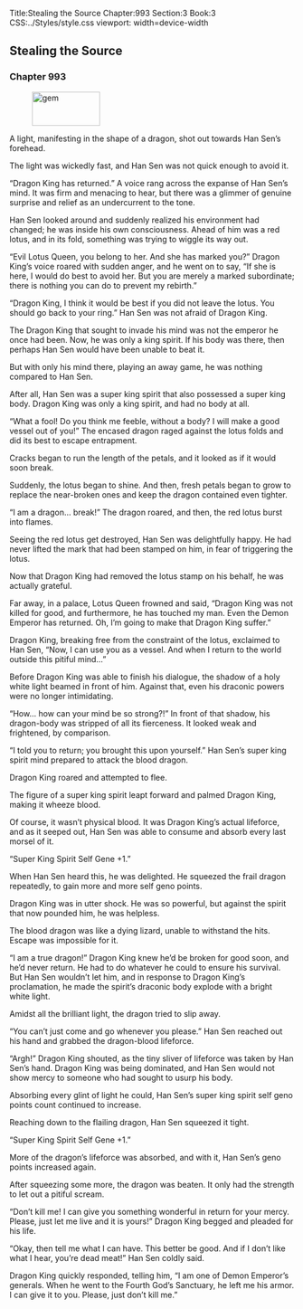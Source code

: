Title:Stealing the Source 
Chapter:993 
Section:3 
Book:3 
CSS:../Styles/style.css 
viewport: width=device-width
  
## Stealing the Source
### Chapter 993 
<figure>
	<img src="../Images/gem.gif" alt="gem" id="gem" width="120" height="60" />
</figure>
  

  
  A light, manifesting in the shape of a dragon, shot out towards Han Sen’s forehead.

The light was wickedly fast, and Han Sen was not quick enough to avoid it.

“Dragon King has returned.” A voice rang across the expanse of Han Sen’s mind. It was firm and menacing to hear, but there was a glimmer of genuine surprise and relief as an undercurrent to the tone.

Han Sen looked around and suddenly realized his environment had changed; he was inside his own consciousness. Ahead of him was a red lotus, and in its fold, something was trying to wiggle its way out.

“Evil Lotus Queen, you belong to her. And she has marked you?” Dragon King’s voice roared with sudden anger, and he went on to say, “If she is here, I would do best to avoid her. But you are merely a marked subordinate; there is nothing you can do to prevent my rebirth.”

“Dragon King, I think it would be best if you did not leave the lotus. You should go back to your ring.” Han Sen was not afraid of Dragon King.

The Dragon King that sought to invade his mind was not the emperor he once had been. Now, he was only a king spirit. If his body was there, then perhaps Han Sen would have been unable to beat it.

But with only his mind there, playing an away game, he was nothing compared to Han Sen.

After all, Han Sen was a super king spirit that also possessed a super king body. Dragon King was only a king spirit, and had no body at all.

“What a fool! Do you think me feeble, without a body? I will make a good vessel out of you!” The encased dragon raged against the lotus folds and did its best to escape entrapment.

Cracks began to run the length of the petals, and it looked as if it would soon break.

Suddenly, the lotus began to shine. And then, fresh petals began to grow to replace the near-broken ones and keep the dragon contained even tighter.

“I am a dragon… break!” The dragon roared, and then, the red lotus burst into flames.

Seeing the red lotus get destroyed, Han Sen was delightfully happy. He had never lifted the mark that had been stamped on him, in fear of triggering the lotus.

Now that Dragon King had removed the lotus stamp on his behalf, he was actually grateful.

Far away, in a palace, Lotus Queen frowned and said, “Dragon King was not killed for good, and furthermore, he has touched my man. Even the Demon Emperor has returned. Oh, I’m going to make that Dragon King suffer.”

Dragon King, breaking free from the constraint of the lotus, exclaimed to Han Sen, “Now, I can use you as a vessel. And when I return to the world outside this pitiful mind…”

Before Dragon King was able to finish his dialogue, the shadow of a holy white light beamed in front of him. Against that, even his draconic powers were no longer intimidating.

“How… how can your mind be so strong?!” In front of that shadow, his dragon-body was stripped of all its fierceness. It looked weak and frightened, by comparison.

“I told you to return; you brought this upon yourself.” Han Sen’s super king spirit mind prepared to attack the blood dragon.

Dragon King roared and attempted to flee.

The figure of a super king spirit leapt forward and palmed Dragon King, making it wheeze blood.

Of course, it wasn’t physical blood. It was Dragon King’s actual lifeforce, and as it seeped out, Han Sen was able to consume and absorb every last morsel of it.

“Super King Spirit Self Gene +1.”

When Han Sen heard this, he was delighted. He squeezed the frail dragon repeatedly, to gain more and more self geno points.

Dragon King was in utter shock. He was so powerful, but against the spirit that now pounded him, he was helpless.

The blood dragon was like a dying lizard, unable to withstand the hits. Escape was impossible for it.

“I am a true dragon!” Dragon King knew he’d be broken for good soon, and he’d never return. He had to do whatever he could to ensure his survival. But Han Sen wouldn’t let him, and in response to Dragon King’s proclamation, he made the spirit’s draconic body explode with a bright white light.

Amidst all the brilliant light, the dragon tried to slip away.

“You can’t just come and go whenever you please.” Han Sen reached out his hand and grabbed the dragon-blood lifeforce.

“Argh!” Dragon King shouted, as the tiny sliver of lifeforce was taken by Han Sen’s hand. Dragon King was being dominated, and Han Sen would not show mercy to someone who had sought to usurp his body.

Absorbing every glint of light he could, Han Sen’s super king spirit self geno points count continued to increase.

Reaching down to the flailing dragon, Han Sen squeezed it tight.

“Super King Spirit Self Gene +1.”

More of the dragon’s lifeforce was absorbed, and with it, Han Sen’s geno points increased again.

After squeezing some more, the dragon was beaten. It only had the strength to let out a pitiful scream.

“Don’t kill me! I can give you something wonderful in return for your mercy. Please, just let me live and it is yours!” Dragon King begged and pleaded for his life.

“Okay, then tell me what I can have. This better be good. And if I don’t like what I hear, you’re dead meat!” Han Sen coldly said.

Dragon King quickly responded, telling him, “I am one of Demon Emperor’s generals. When he went to the Fourth God’s Sanctuary, he left me his armor. I can give it to you. Please, just don’t kill me.”
